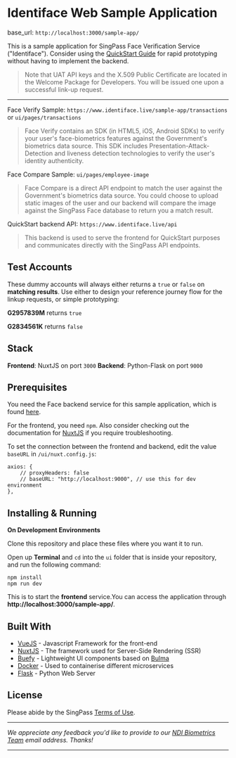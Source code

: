 # Identiface Web Sample Application

base_url: `http://localhost:3000/sample-app/`

This is a sample application for SingPass Face Verification Service ("Identiface"). Consider using the [QuickStart Guide](http://developer.bio-api.singpass.gov.sg/guide/quickstart.html) for rapid prototyping without having to implement the backend.

> Note that UAT API keys and the X.509 Public Certificate are located in the Welcome Package for Developers. You will be issued one upon a successful link-up request.

----

Face Verify Sample: `https://www.identiface.live/sample-app/transactions` or `ui/pages/transactions`

> Face Verify contains an SDK (in HTML5, iOS, Android SDKs) to verify your user's face-biometrics features against the Government's biometrics data source. This SDK includes Presentation-Attack-Detection and liveness detection technologies to verify the user's identity authenticity.

Face Compare Sample: `ui/pages/employee-image`

> Face Compare is a direct API endpoint to match the user against the Government's biometrics data source. You could choose to upload static images of the user and our backend will compare the image against the SingPass Face database to return you a match result.

QuickStart backend API: `https://www.identiface.live/api`

> This backend is used to serve the frontend for QuickStart purposes and communicates directly with the SingPass API endpoints.

## Test Accounts

These dummy accounts will always either returns a `true` or `false` on **matching results**. Use either to design your reference journey flow for the linkup requests, or simple prototyping:

**G2957839M** returns `true`

**G2834561K** returns `false`

## Stack

**Frontend**: NuxtJS on port `3000`
**Backend**: Python-Flask on port `9000`

## Prerequisites

You need the Face backend service for this sample application, which is found [here](https://github.com/theodorayy/ndi-identiface-sample-public-backend).

For the frontend, you need `npm`. Also consider checking out the documentation for [NuxtJS](https://nuxtjs.org) if you require troubleshooting.

To set the connection between the frontend and backend, edit the value `baseURL` in `/ui/nuxt.config.js`:

```
axios: {
    // proxyHeaders: false
    // baseURL: "http://localhost:9000", // use this for dev environment
},
```

## Installing & Running

**On Development Environments**

Clone this repository and place these files where you want it to run.

Open up **Terminal** and `cd` into the `ui` folder that is inside your repository, and run the following command:

```
npm install
npm run dev
```

This is to start the **frontend** service.You can access the application through **http://localhost:3000/sample-app/**.

## Built With

* [VueJS](https://vuejs.org) - Javascript Framework for the front-end
* [NuxtJS](https://nuxtjs.org/guide) - The framework used for Server-Side Rendering (SSR)
* [Buefy](https://buefy.org) - Lightweight UI components based on [Bulma](https://bulma.io)
* [Docker](https://www.docker.com/) - Used to containerise different microservices
* [Flask](https://flask.palletsprojects.com/en/1.1.x/) - Python Web Server

## License

Please abide by the SingPass [Terms of Use](https://www.singpass.gov.sg/singpass/common/termsofuse).

-----

_We appreciate any feedback you'd like to provide to our [NDI Biometrics Team](mailto:biometrics_support@ndi.gov.sg) email address. Thanks!_

---- 
